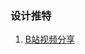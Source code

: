 ### 设计推特
1. [B站视频分享](https://www.bilibili.com/video/BV1Sf4y1e7wc?spm_id_from=333.999.0.0&vd_source=e9f1ced96b267a4bc02ec41ca31d850a)


